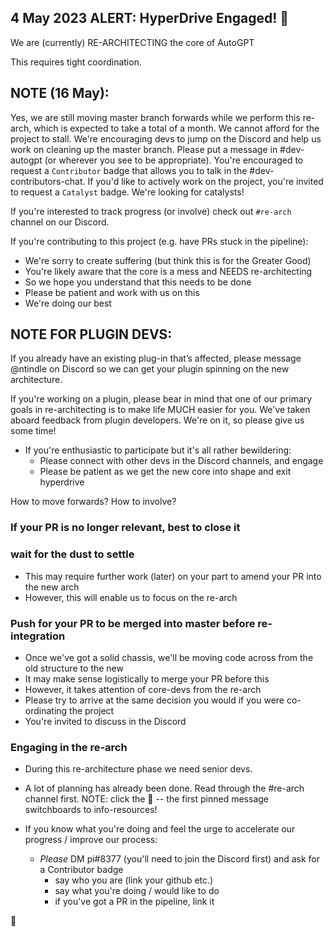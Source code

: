 ## 4 May 2023 ALERT: HyperDrive Engaged! 🚀

We are (currently) RE-ARCHITECTING the core of AutoGPT

This requires tight coordination.

## NOTE (16 May): 
Yes, we are still moving master branch forwards while we perform this re-arch, which is expected to take a total of a month. We cannot afford for the project to stall. We're encouraging devs to jump on the Discord and help us work on cleaning up the master branch. Please put a message in #dev-autogpt (or wherever you see to be appropriate). You're encouraged to request a `Contributor` badge that allows you to talk in the #dev-contributors-chat. If you'd like to actively work on the project, you're invited to request a `Catalyst` badge. We're looking for catalysts!

If you're interested to track progress (or involve) check out `#re-arch` channel on our Discord.

If you're contributing to this project (e.g. have PRs stuck in the pipeline):
- We're sorry to create suffering (but think this is for the Greater Good)
- You're likely aware that the core is a mess and NEEDS re-architecting
- So we hope you understand that this needs to be done
- Please be patient and work with us on this
- We're doing our best

## NOTE FOR PLUGIN DEVS:

If you already have an existing plug-in that’s affected, please message @ntindle on Discord so we can get your plugin spinning on the new architecture.

If you're working on a plugin, please bear in mind that one of our primary goals in re-architecting is to make life MUCH easier for you. We've taken aboard feedback from plugin developers. We're on it, so please give us some time!


- If you're enthusiastic to participate but it's all rather bewildering:
    - Please connect with other devs in the Discord channels, and engage
    - Please be patient as we get the new core into shape and exit hyperdrive


How to move forwards? How to involve?

### If your PR is no longer relevant, best to close it


### wait for the dust to settle

- This may require further work (later) on your part to amend your PR into the new arch
- However, this will enable us to focus on the re-arch


### Push for your PR to be merged into master before re-integration

- Once we've got a solid chassis, we'll be moving code across from the old structure to the new
- It may make sense logistically to merge your PR before this
- However, it takes attention of core-devs from the re-arch
- Please try to arrive at the same decision you would if you were co-ordinating the project
- You're invited to discuss in the Discord


### Engaging in the re-arch

- During this re-architecture phase we need senior devs.  

- A lot of planning has already been done.  Read through the #re-arch channel first. NOTE: click the 📌 -- the first pinned message switchboards to info-resources!

- If you know what you're doing and feel the urge to accelerate our progress / improve our process:
    - _Please_ DM pi#8377 (you'll need to join the Discord first) and ask for a Contributor badge
        - say who you are (link your github etc.)
        - say what you're doing / would like to do
        - if you've got a PR in the pipeline, link it

🚀
